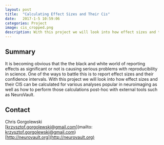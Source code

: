 ```yaml
---
layout: post
title:  "Calculating Effect Sizes and Their Cis"
date:   2017-1-5 10:59:06
categories: Project
image: cis_cropped.png
description: With this project we will look into how effect sizes and their CIS can be calculated for various analyses popular in neuroimaging as well as how to perform those calculations post-hoc with external tools such as NeuroVault.
---
```

## Summary
It is becoming obvious that the the black and white world of reporting effects as significant or not is causing serious problems with reproducibility in science. One of the ways to battle this is to report effect sizes and their confidence intervals. With this project we will look into how effect sizes and their CIS can be calculated for various analyses popular in neuroimaging as well as how to perform those calculations post-hoc with external tools such as NeuroVault.


## Contact  
Chris Gorgolewski  
[krzysztof.gorgolewski@gmail.com](mailto: krzysztof.gorgolewski@gmail.com)  
[http://neurovault.org](http://neurovault.org)  
